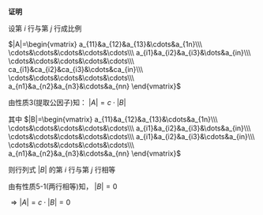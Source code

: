 **证明**    
    
设第 $i$ 行与第 $j$ 行成比例    
    
 $|A|=\begin{vmatrix}    
a_{11}&a_{12}&a_{13}&\cdots&a_{1n}\\\  \cdots&\cdots&\cdots&\cdots&\cdots\\\ a_{i1}&a_{i2}&a_{i3}&\dots&a_{in}\\\ \cdots&\cdots&\cdots&\cdots&\cdots\\\     
ca_{i1}&ca_{i2}&ca_{i3}&\cdots&ca_{in}\\\     
\cdots&\cdots&\cdots&\cdots&\cdots\\\     
a_{n1}&a_{n2}&a_{n3}&\cdots&a_{nn}    
\end{vmatrix}$     
    
由性质3(提取公因子)知： $|A|=c\cdot|B|$     
    
其中 $|B|=\begin{vmatrix}    
a_{11}&a_{12}&a_{13}&\cdots&a_{1n}\\\  \cdots&\cdots&\cdots&\cdots&\cdots\\\ a_{i1}&a_{i2}&a_{i3}&\dots&a_{in}\\\ \cdots&\cdots&\cdots&\cdots&\cdots\\\     
a_{i1}&a_{i2}&a_{i3}&\cdots&a_{in}\\\     
\cdots&\cdots&\cdots&\cdots&\cdots\\\     
a_{n1}&a_{n2}&a_{n3}&\cdots&a_{nn}    
\end{vmatrix}$     
    
则行列式 $|B|$ 的第 $i$ 行与第 $j$ 行相等    
    
由有性质5-1(两行相等)知， $|B|=0$     
    
 $\Rightarrow|A|=c\cdot|B|=0$     
    
    
    
